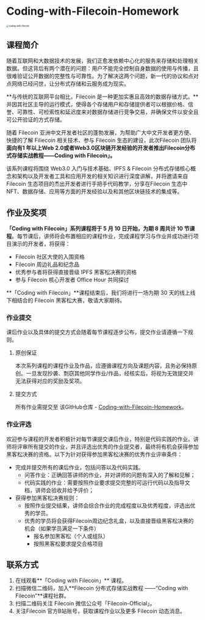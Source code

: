 # Coding-with-Filecoin-Homework

<img src="/Users/longfeiwang/Documents/GitHub/Coding-with-Filecoin-Homework/assets/coding-with-filecoin.jpg" alt="coding-with-filecoin" style="zoom:40%;" />

## 课程简介

随着互联网和大数据技术的发展，我们正愈发依赖中心化的服务来存储和处理相关数据。但这背后有两个潜在的问题：用户不能完全控制自身数据的使用与传播，且很难验证公开数据的完整性与可靠性。为了解决这两个问题，新一代的协议和点对点网络已经问世，让分布式存储和云服务成为现实。 

**与传统的互联网平台相比，Filecoin 是一种更加实惠且高效的数据存储方式。**并因其社区主导的运行模式，使得各个存储用户和存储提供者可以根据价格、信誉、可靠性、可检索性和延迟度来对数据存储进行竞争交易，并确保文件以安全且可公开验证的方式存储。

随着 Filecoin 亚洲中文开发者社区的蓬勃发展，为帮助广大中文开发者更方便、快捷的了解 Filiecoin 相关技术、参与 Filecoin 生态的建设，此次Filecoin 团队将**面向有1 年以上Web 2.0或者Web3.0区块链开发经验的开发者推出Filecoin分布式存储实战教程——Coding with  Filecoin」。**

该系列课程将围绕 Web3.0 入门与技术基础、IPFS & Filecoin 分布式存储核心概念和架构以及开发者工具和应用开发的相关知识进行深度讲解，并将邀请来自Filecoin 生态项目的杰出开发者进行手把手代码教学，分享在Filecoin 生态中 NFT、数据存储、应用等方面的开发经验以及和其他区块链技术的集成等。

## 作业及奖项

**「Coding with Filecoin」系列课程将于 5 月 10 日开始，为期 8 周共计 10 节课程**。每节课后，讲师将会布置相应的课程作业，完成课程学习与作业并成功进行项目演示的开发者，将获得： 

- Filecoin 社区大使的入围资格
- Filecoin 周边礼品和纪念品
- 优秀参与者将获得直接晋级 IPFS 黑客松决赛的资格
- 参与 Filecoin 核心开发者 Office Hour 共同探讨

**「Coding with Filecoin」**课程结束后，我们将进行一场为期 30 天的线上线下相结合的 Filecoin 黑客松大赛，敬请大家期待。

### 作业提交

课后作业以及具体的提交方式会随着每节课程逐步公布，提交作业请遵循一下规则。

1. 原创保证

   本次系列课程的课程作业及作品，应遵循课程方向及课题内容，且务必保持原创。一旦发现抄袭、剽窃其他同学作业/作品，经核实后，将视为无效提交并无法获得对应的奖励及奖项。

2. 提交方式

   所有作业需提交至 该GitHub仓库 - [Coding-with-Filecoin-Homework](https://github.com/ipfs-and-filecoin/Coding-with-Filecoin-Homework)。

### 作业评选

欢迎参与课程的开发者积极针对每节课提交课后作业，特别是代码实践的作业。讲师将评审所有提交的作业，并且评选出优秀的作业提交者，最终将有机会获得参加黑客松决赛的资格。以下为针对获得参加黑客松决赛的优秀作业评审条件：

- 完成并提交所有的课后作业，包括问答以及代码实践。
  - 问答作业：正确回答讲师的作业，并对讲师的问题有深入的了解和见解；
  - 代码实践的作业：需要按照作业要求提交完整的可运行代码以及指导文档，讲师会验收并给予评价；
- 获得参加黑客松决赛规则：
  - 按照作业提交结果，讲师会综合作业的完成程度以及优秀程度，评选出优秀的学员。
  - 优秀的学员将会获得Filecoin周边纪念礼盒，以及直接晋级黑客松决赛的机会（如果学员满足一下条件）
    - 报名参加黑客松（个人或组队）
    - 按照黑客松要求提交合格项目

## 联系方式

1. 在线观看**「Coding with Filecoin」** 课程。
2. 扫描微信二维码，加入**Filecoin 分布式存储实战教程 ——“Coding with Filecoin”**课程社群。
3. 扫描二维码关注 Filecoin 微信公众号「Filecoin-Official」。
4. 关注Filecoin 官方B站账号，获取课程作业以及更多 Filecoin 动态消息。
